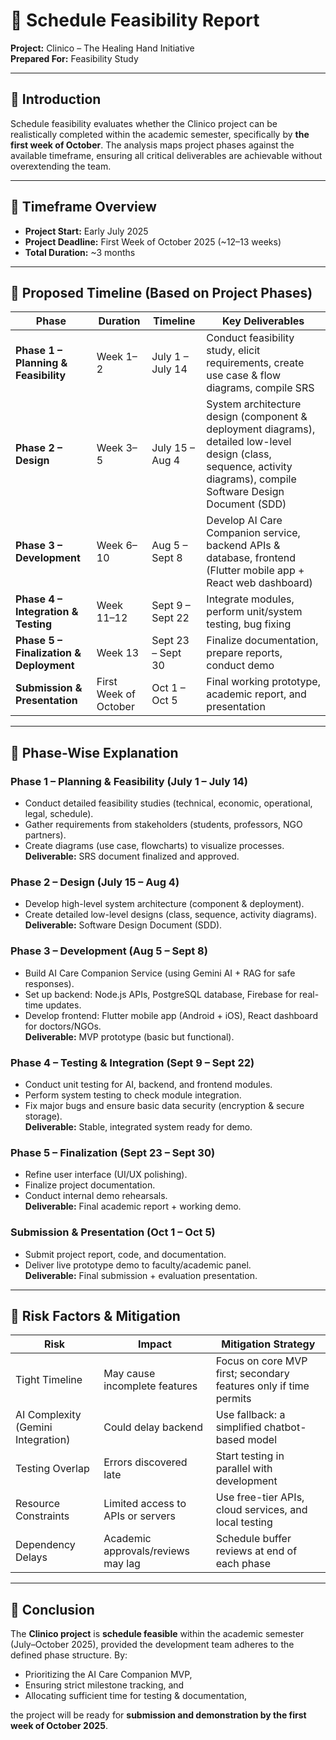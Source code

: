 # 📅 Schedule Feasibility Report  
**Project:** Clinico – The Healing Hand Initiative  
**Prepared For:** Feasibility Study  

---

## 🔹 Introduction  
Schedule feasibility evaluates whether the Clinico project can be realistically completed within the academic semester, specifically by **the first week of October**. The analysis maps project phases against the available timeframe, ensuring all critical deliverables are achievable without overextending the team.

---

## 🔹 Timeframe Overview  
- **Project Start:** Early July 2025  
- **Project Deadline:** First Week of October 2025 (~12–13 weeks)  
- **Total Duration:** ~3 months  

---

## 🔹 Proposed Timeline (Based on Project Phases)  

| Phase | Duration | Timeline | Key Deliverables |
|-------|----------|----------|------------------|
| **Phase 1 – Planning & Feasibility** | Week 1–2 | July 1 – July 14 | Conduct feasibility study, elicit requirements, create use case & flow diagrams, compile SRS |
| **Phase 2 – Design** | Week 3–5 | July 15 – Aug 4 | System architecture design (component & deployment diagrams), detailed low-level design (class, sequence, activity diagrams), compile Software Design Document (SDD) |
| **Phase 3 – Development** | Week 6–10 | Aug 5 – Sept 8 | Develop AI Care Companion service, backend APIs & database, frontend (Flutter mobile app + React web dashboard) |
| **Phase 4 – Integration & Testing** | Week 11–12 | Sept 9 – Sept 22 | Integrate modules, perform unit/system testing, bug fixing |
| **Phase 5 – Finalization & Deployment** | Week 13 | Sept 23 – Sept 30 | Finalize documentation, prepare reports, conduct demo |
| **Submission & Presentation** | First Week of October | Oct 1 – Oct 5 | Final working prototype, academic report, and presentation |

---

<!-- ##  Visual Gantt Chart (Markdown Mermaid)  

```mermaid
gantt
    title Clinico Project Schedule (July – October 2025)
    dateFormat  YYYY-MM-DD
    axisFormat  %b %d

    section Phase 1: Planning & Feasibility
    Feasibility & SRS         :a1, 2025-07-01, 14d

    section Phase 2: Design
    System Architecture       :a2, 2025-07-15, 10d
    Low-Level Design & SDD    :a3, 2025-07-25, 10d

    section Phase 3: Development
    AI Care Companion Service :a4, 2025-08-05, 17d
    Backend & Database        :a5, 2025-08-10, 20d
    Frontend (App & Dashboard):a6, 2025-08-15, 25d

    section Phase 4: Testing & Integration
    Integration & Testing     :a7, 2025-09-09, 14d

    section Phase 5: Finalization
    Documentation & Demo Prep :a8, 2025-09-23, 7d

    section Submission
    Final Presentation        :a9, 2025-10-01, 5d -->


## 🔹 Phase-Wise Explanation

### Phase 1 – Planning & Feasibility (July 1 – July 14)
- Conduct detailed feasibility studies (technical, economic, operational, legal, schedule).
- Gather requirements from stakeholders (students, professors, NGO partners).
- Create diagrams (use case, flowcharts) to visualize processes.  
**Deliverable:** SRS document finalized and approved.

### Phase 2 – Design (July 15 – Aug 4)
- Develop high-level system architecture (component & deployment).
- Create detailed low-level designs (class, sequence, activity diagrams).  
**Deliverable:** Software Design Document (SDD).

### Phase 3 – Development (Aug 5 – Sept 8)
- Build AI Care Companion Service (using Gemini AI + RAG for safe responses).
- Set up backend: Node.js APIs, PostgreSQL database, Firebase for real-time updates.
- Develop frontend: Flutter mobile app (Android + iOS), React dashboard for doctors/NGOs.  
**Deliverable:** MVP prototype (basic but functional).

### Phase 4 – Testing & Integration (Sept 9 – Sept 22)
- Conduct unit testing for AI, backend, and frontend modules.
- Perform system testing to check module integration.
- Fix major bugs and ensure basic data security (encryption & secure storage).  
**Deliverable:** Stable, integrated system ready for demo.

### Phase 5 – Finalization (Sept 23 – Sept 30)
- Refine user interface (UI/UX polishing).
- Finalize project documentation.
- Conduct internal demo rehearsals.  
**Deliverable:** Final academic report + working demo.

### Submission & Presentation (Oct 1 – Oct 5)
- Submit project report, code, and documentation.
- Deliver live prototype demo to faculty/academic panel.  
**Deliverable:** Final submission + evaluation presentation.

---

## 🔹 Risk Factors & Mitigation

| Risk                  | Impact                           | Mitigation Strategy                                    |
|-----------------------|----------------------------------|-------------------------------------------------------|
| Tight Timeline        | May cause incomplete features    | Focus on core MVP first; secondary features only if time permits |
| AI Complexity (Gemini Integration) | Could delay backend           | Use fallback: a simplified chatbot-based model         |
| Testing Overlap       | Errors discovered late           | Start testing in parallel with development            |
| Resource Constraints  | Limited access to APIs or servers| Use free-tier APIs, cloud services, and local testing |
| Dependency Delays     | Academic approvals/reviews may lag| Schedule buffer reviews at end of each phase          |

---

## 🔹 Conclusion

The **Clinico project** is **schedule feasible** within the academic semester (July–October 2025), provided the development team adheres to the defined phase structure. By:

- Prioritizing the AI Care Companion MVP,  
- Ensuring strict milestone tracking, and  
- Allocating sufficient time for testing & documentation,  

the project will be ready for **submission and demonstration by the first week of October 2025**.

